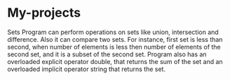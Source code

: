 # My-projects
Sets 
Program can perform operations on sets like union, intersection and difference. Also it can compare two sets. 
For instance, first set is less than second, when number of elements is less then number of elements of the second 
set, and it is a subset of the second set. Program also has an overloaded explicit operator double, that returns 
the sum of the set and an overloaded implicit operator string that returns the set.
